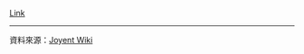 [Link](http://p.castfire.com/NTYYi/video/512011/512011_2011-02-14-160711.sd.m4v)




----
資料來源：[Joyent Wiki](http://wiki.joyent.com/display/www/Documentation+Home)
